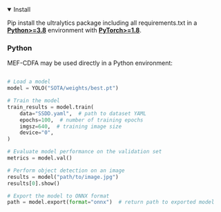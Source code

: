 <details open>
<summary>Install</summary>

Pip install the ultralytics package including all requirements.txt in a [**Python>=3.8**](https://www.python.org/) environment with [**PyTorch>=1.8**](https://pytorch.org/get-started/locally/).

### Python

MEF-CDFA may be used directly in a Python environment:

```python

# Load a model
model = YOLO("SOTA/weights/best.pt")

# Train the model
train_results = model.train(
    data="SSDD.yaml",  # path to dataset YAML
    epochs=100,  # number of training epochs
    imgsz=640,  # training image size
    device="0", 
)

# Evaluate model performance on the validation set
metrics = model.val()

# Perform object detection on an image
results = model("path/to/image.jpg")
results[0].show()

# Export the model to ONNX format
path = model.export(format="onnx")  # return path to exported model


```
